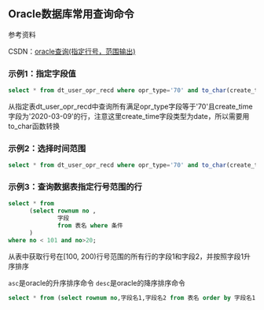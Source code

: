 ## Oracle数据库常用查询命令

参考资料

CSDN：[oracle查询(指定行号，范围输出)]()

### 示例1：指定字段值

```sql
select * from dt_user_opr_recd where opr_type='70' and to_char(create_time, 'yyyy-mm-dd')='2020-03-09'
```

从指定表dt_user_opr_recd中查询所有满足opr_type字段等于'70'且create_time字段为'2020-03-09'的行，注意这里create_time字段类型为date，所以需要用to_char函数转换

### 示例2：选择时间范围

```sql
select * from dt_user_opr_recd where opr_type='70' and to_char(create_time, 'yyyy-mm-dd')>='2020-03-09' and to_char(create_time, 'yyyy-mm-dd')<='2020-03-20'
```

### 示例3：查询数据表指定行号范围的行

```sql
select * from
      (select rownum no ,
              字段 
              from 表名 where 条件
      ) 
where no < 101 and no>20;
```

从表中获取行号在[100, 200)行号范围的所有行的字段1和字段2，并按照字段1升序排序

`asc`是oracle的升序排序命令
`desc`是oracle的降序排序命令

```sql
select * from (select rownum no,字段名1,字段名2 from 表名 order by 字段名1 asc where no>=100 and no< 200
```

